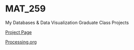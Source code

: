 MAT_259
=======

My Databases &amp; Data Visualization Graduate Class Projects

[Project Page](http://vislab.mat.ucsb.edu/2013/p5/Ramon/index.html)

[Processing.org](http://processing.org/)
